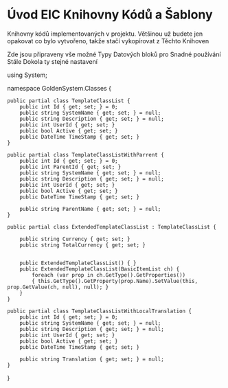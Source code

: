 ﻿# Úvod   EIC Knihovny Kódů a Šablony  

Knihovny kódů implementovaných v projektu. 
Většinou už budete jen opakovat co bylo vytvořeno, takže stačí vykopírovat z Těchto Knihoven

Zde jsou připraveny vše možné Typy Datových bloků pro Snadné používání Stále Dokola ty stejné nastavení

using System;

namespace GoldenSystem.Classes {

    public partial class TemplateClassList {
        public int Id { get; set; } = 0;
        public string SystemName { get; set; } = null;
        public string Description { get; set; } = null;
        public int UserId { get; set; }
        public bool Active { get; set; }
        public DateTime TimeStamp { get; set; }
    }

    public partial class TemplateClassListWithParrent {
        public int Id { get; set; } = 0;
        public int ParentId { get; set; }
        public string SystemName { get; set; } = null;
        public string Description { get; set; } = null;
        public int UserId { get; set; }
        public bool Active { get; set; }
        public DateTime TimeStamp { get; set; }

        public string ParentName { get; set; } = null;
    }

    public partial class ExtendedTemplateClassList : TemplateClassList {

        public string Currency { get; set; }  
        public string TotalCurrency { get; set; }


        public ExtendedTemplateClassList() { }
        public ExtendedTemplateClassList(BasicItemList ch) {
            foreach (var prop in ch.GetType().GetProperties())
            { this.GetType().GetProperty(prop.Name).SetValue(this, prop.GetValue(ch, null), null); }
        }
    }

    public partial class TemplateClassListWithLocalTranslation {
        public int Id { get; set; } = 0;
        public string SystemName { get; set; } = null;
        public string Description { get; set; } = null;
        public int UserId { get; set; }
        public bool Active { get; set; }
        public DateTime TimeStamp { get; set; }

        public string Translation { get; set; } = null;
    }


}